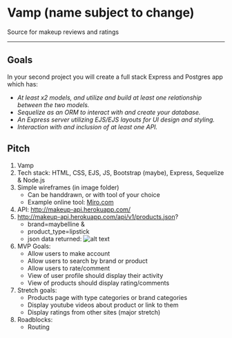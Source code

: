 # Vamp (name subject to change)
Source for makeup reviews and ratings

---
## Goals

In your second project you will create a full stack Express and Postgres app which has:
- *At least x2 models, and utilize and build at least one relationship between the two models.*
- *Sequelize as an ORM to interact with and create your database.*
- *An Express server utilizing EJS/EJS layouts for UI design and styling.*
- *Interaction with and inclusion of at least one API.*

## Pitch 

1. Vamp
2. Tech stack: HTML, CSS, EJS, JS, Bootstrap (maybe), Express, Sequelize & Node.js
3. Simple wireframes (in image folder)
     * Can be handdrawn, or with tool of your choice
     * Example online tool: [Miro.com](https://miro.com/)
4. API: http://makeup-api.herokuapp.com/
5. http://makeup-api.herokuapp.com/api/v1/products.json?
     - brand=maybelline & 
     - product_type=lipstick
     - json data returned:
     ![alt text]('/images/jsondatareturned.png')    
6. MVP Goals:
     - Allow users to make account
     - Allow users to search by brand or product
     - Allow users to rate/comment
     - View of user profile should display their activity
     - View of products should display rating/comments
7. Stretch goals:
     - Products page with type categories or brand categories
     - Display youtube videos about product or link to them
     - Display ratings from other sites (major stretch) 
8. Roadblocks:  
     - Routing

      




